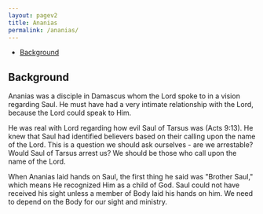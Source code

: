 ```yaml
---
layout: pagev2
title: Ananias
permalink: /ananias/
---
```

- [Background](#background)

## Background

Ananias was a disciple in Damascus whom the Lord spoke to in a vision regarding Saul.
He must have had a very intimate relationship with the Lord, because the Lord could speak to Him.

He was real with Lord regarding how evil Saul of Tarsus was (Acts 9:13). He knew that Saul had identified believers based on their calling upon the name of the Lord. This is a question we should ask ourselves - are we arrestable? Would Saul of Tarsus arrest us? We should be those who call upon the name of the Lord.

When Ananias laid hands on Saul, the first thing he said was "Brother Saul," which means He recognized Him as a child of God. Saul could not have received his sight unless a member of Body laid his hands on him. We need to depend on the Body for our sight and ministry.




